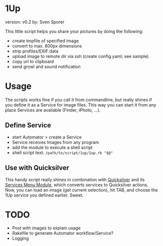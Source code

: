 1Up
===

version: v0.2
by: Sven Sporer

This little script helps you share your pictures by doing the following:

* create tmpfile of specified image
* convert to max. 800px dimensions
* strip profiles/EXIF data
* upload image to remote dir via ssh (create config.yaml; see sample)
* copy url to clipboard
* send growl and sound notification


# Usage

The scripts works fine if you call it from commandline, but really shines
if you define it as a Service for image files. This way you can start it from
any place Services are available (Finder, iPhoto, ...).


## Define Service

* start Automator > create a Service
* Service receives Images from any program
* add the module to execute a shell script
* shell script text: `/path/to/script/1up/1up.rb "$@"`


## Use with Quicksilver

This handy script really shines in combination with [Quicksilver](http://qsapp.com/)
and its [Services Menu Module](http://qsapp.com/plugins/), which converts
services to Quicksilver actions. Now, you can load an image (get current selection),
hit TAB, and choose the 1Up service you defined earlier. Sweet.


# TODO

* Post with images to explain usage
* Rakefile to generate Automator workflow/Service?
* Logging
